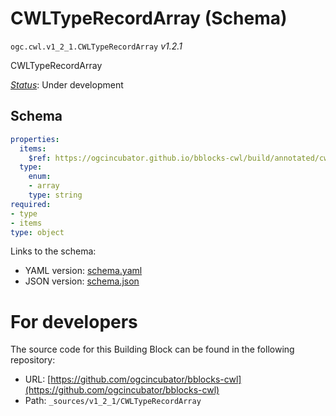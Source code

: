 
# CWLTypeRecordArray (Schema)

`ogc.cwl.v1_2_1.CWLTypeRecordArray` *v1.2.1*

CWLTypeRecordArray

[*Status*](http://www.opengis.net/def/status): Under development

## Schema

```yaml
properties:
  items:
    $ref: https://ogcincubator.github.io/bblocks-cwl/build/annotated/cwl/v1_2_1/CWLType/schema.yaml
  type:
    enum:
    - array
    type: string
required:
- type
- items
type: object

```

Links to the schema:

* YAML version: [schema.yaml](https://ogcincubator.github.io/bblocks-cwl/build/annotated/cwl/v1_2_1/CWLTypeRecordArray/schema.json)
* JSON version: [schema.json](https://ogcincubator.github.io/bblocks-cwl/build/annotated/cwl/v1_2_1/CWLTypeRecordArray/schema.yaml)


# For developers

The source code for this Building Block can be found in the following repository:

* URL: [https://github.com/ogcincubator/bblocks-cwl](https://github.com/ogcincubator/bblocks-cwl)
* Path: `_sources/v1_2_1/CWLTypeRecordArray`

